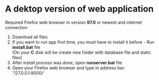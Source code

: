 # A dektop version of web application
Required Firefox web browser in version **97.0** or newest and internet connection

1. Download all files
2. If you want to run app first time, you must have to install it before - Run **install.bat** file <br>
(On your **C** disk will be create new folder with database file and static files)
3. After install process was done, open **runserver.bat** file
4. Open your Firefox web browser and type in address bar: '127.0.0.1:8000/'
